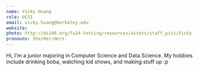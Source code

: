 ```yaml
---
name: Vicky Huang
role: UCS1
email: vicky.huang@berkeley.edu
website: 
photo: http://ds100.org/fa24-testing/resources/assets/staff_pics/Vicky_Huang.jpg
pronouns: She/Her/Hers
---
```

Hi, I'm a junior majoring in Computer Science and Data Science. My hobbies include drinking boba, watching kid shows, and making stuff up :p
